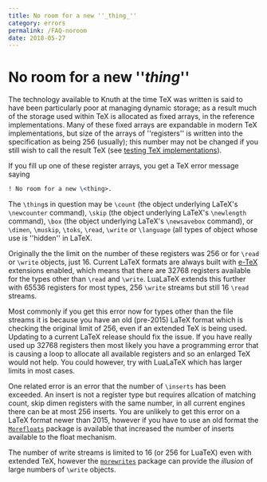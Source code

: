 ```yaml
---
title: No room for a new ''_thing_''
category: errors
permalink: /FAQ-noroom
date: 2018-05-27
---
```


# No room for a new ''_thing_''

The technology available to Knuth at the time TeX was written is
said to have been particularly poor at managing dynamic storage; as a
result much of the storage used within TeX is allocated as fixed
arrays, in the reference implementations.  Many of these fixed arrays
are expandable in modern TeX implementations, but size of the
arrays of ''registers'' is written into the specification as being 256
(usually); this number may not be changed if you still wish to call
the result TeX
(see [testing TeX implementations](/FAQ-triptrap)).

If you fill up one of these register arrays, you get a TeX error
message saying
```latex
! No room for a new \<thing>.
```
The `\thing`s in question may be `\count` (the object underlying
LaTeX's `\newcounter` command), `\skip` (the object underlying
LaTeX's `\newlength` command), `\box` (the object underlying
LaTeX's `\newsavebox` command), or `\dimen`, `\muskip`,
`\toks`, `\read`, `\write` or `\language` (all types of object
whose use is ''hidden'' in LaTeX.

Originally the the limit on the number of these registers was 256
or for `\read` or `\write` objects, just 16. Current LaTeX formats
are always built with [e-TeX](https://www.ctan.org/pkg/etex) extensions
enabled, which means that there are 32768 registers available for the types
other than `\read` and `\write`. LuaLaTeX extends this further  with 65536
registers for most types, 256 `\write` streams but still 16 `\read` streams.

Most commonly if you get this error now for types other than the file
streams it is because you have an old (pre-2015) LaTeX format which is
checking the original limit of 256, even if an extended TeX is being used.
Updating to a current LaTeX release should fix the issue.  If you have
really used up 32768 registers then most likely you have a programming error that
is causing a loop to allocate all available registers and so an enlarged
TeX would not help. You could however, try with LuaLaTeX which has larger
limits in most cases.

One related error is an error that the number of `\inserts` has been exceeded.
An insert is not a register type but requires allcation of matching count, skip
dimen registers with the same number, in all current engines there can be at most 256
inserts. You are unlikely to get this error on a LaTeX format newer than 2015, however
if you have to use an old format the [`Morefloats`](https://ctan.org/pkg/Morefloats) package
is available that increased the number of inserts available to the float mechanism.


The number of write streams is limited to 16 (or 256 for LuaTeX) even with extended TeX, however the
[`morewrites`](https://ctan.org/pkg/morewrites) package can provide the _illusion_ of large
numbers of `\write` objects.

